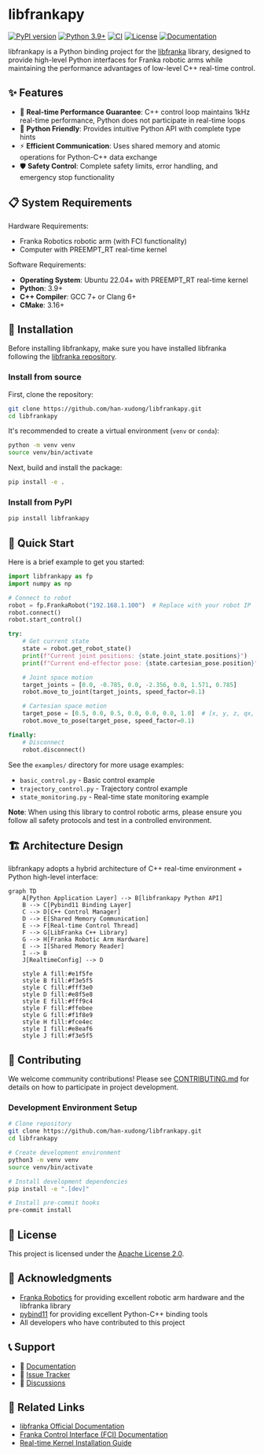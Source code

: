 # libfrankapy

 [![PyPI version](https://img.shields.io/pypi/v/libfrankapy?color=3776AB)](https://pypi.org/project/libfrankapy/) [![Python 3.9+](https://img.shields.io/badge/python-3.9+-3776AB)](https://www.python.org/downloads/) [![CI](https://img.shields.io/github/actions/workflow/status/han-xudong/libfrankapy/ci.yml?label=CI)](https://github.com/han-xudong/libfrankapy/actions) [![License](https://img.shields.io/badge/License-Apache%202.0-3DA639)](https://opensource.org/licenses/Apache-2.0) [![Documentation](https://img.shields.io/badge/Documentation-newest-5C73E7)](https://han-xudong.github.io/libfrankapy/)

libfrankapy is a Python binding project for the [libfranka](https://github.com/frankarobotics/libfranka) library, designed to provide high-level Python interfaces for Franka robotic arms while maintaining the performance advantages of low-level C++ real-time control.

## ✨ Features

- 🚀 **Real-time Performance Guarantee**: C++ control loop maintains 1kHz real-time performance, Python does not participate in real-time loops
- 🐍 **Python Friendly**: Provides intuitive Python API with complete type hints
- ⚡ **Efficient Communication**: Uses shared memory and atomic operations for Python-C++ data exchange
- 🛡️ **Safety Control**: Complete safety limits, error handling, and emergency stop functionality

## 📋 System Requirements

Hardware Requirements:

- Franka Robotics robotic arm (with FCI functionality)
- Computer with PREEMPT_RT real-time kernel

Software Requirements:

- **Operating System**: Ubuntu 22.04+ with PREEMPT_RT real-time kernel
- **Python**: 3.9+
- **C++ Compiler**: GCC 7+ or Clang 6+
- **CMake**: 3.16+

## 🚀 Installation

Before installing libfrankapy, make sure you have installed libfranka following the [libfranka repository](https://github.com/frankarobotics/libfranka).

### Install from source

First, clone the repository:

```bash
git clone https://github.com/han-xudong/libfrankapy.git
cd libfrankapy
```

It's recommended to create a virtual environment (`venv` or `conda`):

```bash
python -m venv venv
source venv/bin/activate
```

Next, build and install the package:

```bash
pip install -e .
```

### Install from PyPI

```bash
pip install libfrankapy
```

## 🎯 Quick Start

Here is a brief example to get you started:

```python
import libfrankapy as fp
import numpy as np

# Connect to robot
robot = fp.FrankaRobot("192.168.1.100")  # Replace with your robot IP
robot.connect()
robot.start_control()

try:
    # Get current state
    state = robot.get_robot_state()
    print(f"Current joint positions: {state.joint_state.positions}")
    print(f"Current end-effector pose: {state.cartesian_pose.position}")

    # Joint space motion
    target_joints = [0.0, -0.785, 0.0, -2.356, 0.0, 1.571, 0.785]
    robot.move_to_joint(target_joints, speed_factor=0.1)

    # Cartesian space motion
    target_pose = [0.5, 0.0, 0.5, 0.0, 0.0, 0.0, 1.0]  # [x, y, z, qx, qy, qz, qw]
    robot.move_to_pose(target_pose, speed_factor=0.1)

finally:
    # Disconnect
    robot.disconnect()
```

See the `examples/` directory for more usage examples:

- `basic_control.py` - Basic control example
- `trajectory_control.py` - Trajectory control example
- `state_monitoring.py` - Real-time state monitoring example

**Note**: When using this library to control robotic arms, please ensure you follow all safety protocols and test in a controlled environment.

## 🏗️ Architecture Design

libfrankapy adopts a hybrid architecture of C++ real-time environment + Python high-level interface:

```mermaid
graph TD
    A[Python Application Layer] --> B[libfrankapy Python API]
    B --> C[Pybind11 Binding Layer]
    C --> D[C++ Control Manager]
    D --> E[Shared Memory Communication]
    E --> F[Real-time Control Thread]
    F --> G[LibFranka C++ Library]
    G --> H[Franka Robotic Arm Hardware]
    E --> I[Shared Memory Reader]
    I --> B
    J[RealtimeConfig] --> D

    style A fill:#e1f5fe
    style B fill:#f3e5f5
    style C fill:#fff3e0
    style D fill:#e8f5e8
    style E fill:#fff9c4
    style F fill:#ffebee
    style G fill:#f1f8e9
    style H fill:#fce4ec
    style I fill:#e8eaf6
    style J fill:#f3e5f5
```

## 🤝 Contributing

We welcome community contributions! Please see [CONTRIBUTING.md](CONTRIBUTING.md) for details on how to participate in project development.

### Development Environment Setup

```bash
# Clone repository
git clone https://github.com/han-xudong/libfrankapy.git
cd libfrankapy

# Create development environment
python3 -m venv venv
source venv/bin/activate

# Install development dependencies
pip install -e ".[dev]"

# Install pre-commit hooks
pre-commit install
```

## 📄 License

This project is licensed under the [Apache License 2.0](LICENSE).

## 🙏 Acknowledgments

- [Franka Robotics](https://www.franka.de/) for providing excellent robotic arm hardware and the libfranka library
- [pybind11](https://github.com/pybind/pybind11) for providing excellent Python-C++ binding tools
- All developers who have contributed to this project

## 📞 Support

- 📖 [Documentation](https://libfrankapy.readthedocs.io/)
- 🐛 [Issue Tracker](https://github.com/han-xudong/libfrankapy/issues)
- 💬 [Discussions](https://github.com/han-xudong/libfrankapy/discussions)

## 🔗 Related Links

- [libfranka Official Documentation](https://frankarobotics.github.io/docs/)
- [Franka Control Interface (FCI) Documentation](https://frankarobotics.github.io/docs/control_interface.html)
- [Real-time Kernel Installation Guide](https://frankarobotics.github.io/docs/installation_linux.html#setting-up-the-real-time-kernel)
